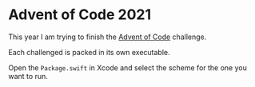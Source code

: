 # Advent of Code 2021

This year I am trying to finish the [Advent of Code](adventofcode.com) challenge.

Each challenged is packed in its own executable.

Open the `Package.swift` in Xcode and select the scheme for the one you want to run.

